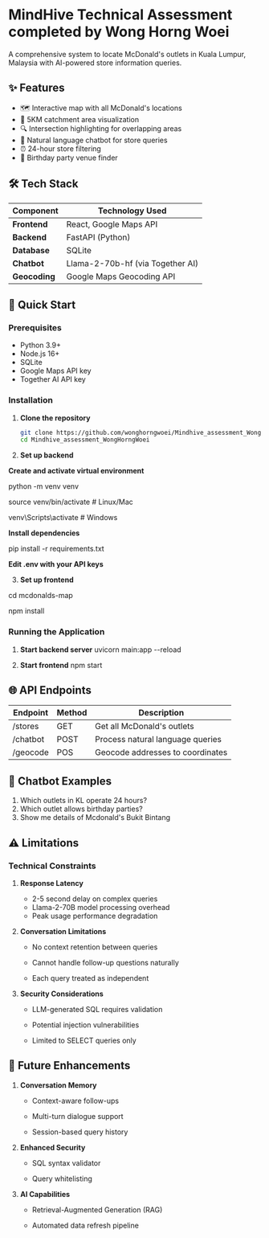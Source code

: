 # MindHive Technical Assessment completed by Wong Horng Woei

A comprehensive system to locate McDonald's outlets in Kuala Lumpur, Malaysia with AI-powered store information queries.

## ✨ Features

- 🗺️ Interactive map with all McDonald's locations
- 📍 5KM catchment area visualization
- 🔍 Intersection highlighting for overlapping areas
- 💬 Natural language chatbot for store queries
- ⏰ 24-hour store filtering
- 🎉 Birthday party venue finder

## 🛠 Tech Stack

| Component       | Technology Used                  |
|-----------------|----------------------------------|
| **Frontend**    | React, Google Maps API           |
| **Backend**     | FastAPI (Python)                 |
| **Database**    | SQLite                           |
| **Chatbot**     | Llama-2-70b-hf (via Together AI) |
| **Geocoding**   | Google Maps Geocoding API        |

## 🚀 Quick Start

### Prerequisites
- Python 3.9+
- Node.js 16+
- SQLite
- Google Maps API key
- Together AI API key

### Installation

1. **Clone the repository**
   ```bash
   git clone https://github.com/wonghorngwoei/Mindhive_assessment_WongHorngWoei.git
   cd Mindhive_assessment_WongHorngWoei

2. **Set up backend**


**Create and activate virtual environment**


python -m venv venv


source venv/bin/activate  # Linux/Mac


venv\Scripts\activate     # Windows

**Install dependencies**


pip install -r requirements.txt

**Edit .env with your API keys**

3. **Set up frontend**


cd mcdonalds-map


npm install

### Running the Application
1. **Start backend server**
uvicorn main:app --reload

2. **Start frontend**
npm start

## 🌐 API Endpoints

| Endpoint      | Method  | Description                       |
|---------------|---------|-----------------------------------|
| /stores       | GET     | Get all McDonald's outlets        |
| /chatbot      | POST    | Process natural language queries  |
| /geocode      | POS     | Geocode addresses to coordinates  |

## 💬 Chatbot Examples
1. Which outlets in KL operate 24 hours?
2. Which outlet allows birthday parties?
3. Show me details of Mcdonald's Bukit Bintang

## ⚠️ Limitations

### Technical Constraints
1. **Response Latency**
   - 2-5 second delay on complex queries
   - Llama-2-70B model processing overhead
   - Peak usage performance degradation

2. **Conversation Limitations**

   - No context retention between queries

   - Cannot handle follow-up questions naturally

   - Each query treated as independent

3. **Security Considerations**

   - LLM-generated SQL requires validation

   - Potential injection vulnerabilities

   - Limited to SELECT queries only

## 🚀 Future Enhancements
1. **Conversation Memory**
   - Context-aware follow-ups

   - Multi-turn dialogue support

   - Session-based query history

2. **Enhanced Security**

   - SQL syntax validator

   - Query whitelisting


3. **AI Capabilities**
   - Retrieval-Augmented Generation (RAG)

   - Automated data refresh pipeline


